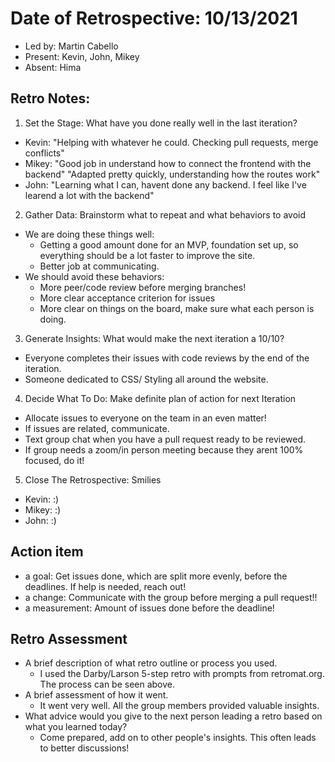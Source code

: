 # Date of Retrospective: 10/13/2021

-   Led by: Martin Cabello
-   Present: Kevin, John, Mikey
-   Absent: Hima

## Retro Notes:

1. Set the Stage: What have you done really well in the last iteration?

-   Kevin: "Helping with whatever he could. Checking pull requests, merge conflicts"
-   Mikey: "Good job in understand how to connect the frontend with the backend" "Adapted pretty quickly, understanding how the routes work"
-   John: "Learning what I can, havent done any backend. I feel like I've learend a lot with the backend"

2. Gather Data: Brainstorm what to repeat and what behaviors to avoid

-   We are doing these things well:
    -   Getting a good amount done for an MVP, foundation set up, so everything should be a lot faster to improve the site.
    -   Better job at communicating.
-   We should avoid these behaviors:
    -   More peer/code review before merging branches!
    -   More clear acceptance criterion for issues
    -   More clear on things on the board, make sure what each person is doing.

3. Generate Insights: What would make the next iteration a 10/10?

-   Everyone completes their issues with code reviews by the end of the iteration.
-   Someone dedicated to CSS/ Styling all around the website.

4. Decide What To Do: Make definite plan of action for next Iteration

-   Allocate issues to everyone on the team in an even matter!
-   If issues are related, communicate.
-   Text group chat when you have a pull request ready to be reviewed.
-   If group needs a zoom/in person meeting because they arent 100% focused, do it!

5. Close The Retrospective: Smilies

-   Kevin: :)
-   Mikey: :)
-   John: :)

## Action item

-   a goal: Get issues done, which are split more evenly, before the deadlines. If help is needed, reach out!
-   a change: Communicate with the group before merging a pull request!!
-   a measurement: Amount of issues done before the deadline!

## Retro Assessment

-   A brief description of what retro outline or process you used.
    -   I used the Darby/Larson 5-step retro with prompts from retromat.org. The process can be seen above.
-   A brief assessment of how it went.
    -   It went very well. All the group members provided valuable insights.
-   What advice would you give to the next person leading a retro based on what you learned today?
    -   Come prepared, add on to other people's insights. This often leads to better discussions!
